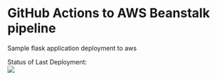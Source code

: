 # GitHub Actions to AWS Beanstalk pipeline

Sample flask application deployment to aws


Status of Last Deployment:<br>
<img src="https://github.com/VoroninAA/github-actions/workflows/aws-pipeline/badge.svg?branch=main"><br>